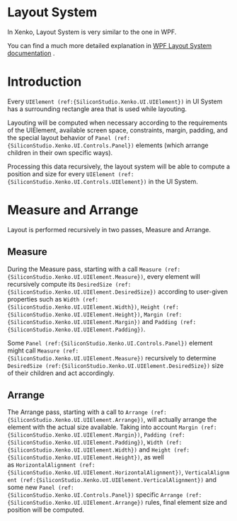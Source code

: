 # Layout System

In Xenko, Layout System is very similar to the one in WPF.

You can find a much more detailed explanation in [WPF Layout System documentation](http://msdn.microsoft.com/en-us/library/ms745058(v=vs.110).aspx) .

# Introduction

Every `UIElement (ref:{SiliconStudio.Xenko.UI.UIElement})` in UI System has a surrounding rectangle area that is used while layouting.

Layouting will be computed when necessary according to the requirements of the UIElement, available screen space, constraints, margin, padding, and the special layout behavior of `Panel (ref:{SiliconStudio.Xenko.UI.Controls.Panel})` elements (which arrange children in their own specific ways).

Processing this data recursively, the layout system will be able to compute a position and size for every `UIElement (ref:{SiliconStudio.Xenko.UI.Controls.UIElement})` in the UI System.

# Measure and Arrange

Layout is performed recursively in two passes, Measure and Arrange.

## Measure

During the Measure pass, starting with a call `Measure (ref:{SiliconStudio.Xenko.UI.UIElement.Measure})`, every element will recursively compute its `DesiredSize (ref:{SiliconStudio.Xenko.UI.UIElement.DesiredSize})` according to user-given properties such as `Width (ref:{SiliconStudio.Xenko.UI.UIElement.Width})`, `Height (ref:{SiliconStudio.Xenko.UI.UIElement.Height})`, `Margin (ref:{SiliconStudio.Xenko.UI.UIElement.Margin})` and `Padding (ref:{SiliconStudio.Xenko.UI.UIElement.Padding})`.

Some `Panel (ref:{SiliconStudio.Xenko.UI.Controls.Panel})` element might call `Measure (ref:{SiliconStudio.Xenko.UI.UIElement.Measure})` recursively to determine `DesiredSize (ref:{SiliconStudio.Xenko.UI.UIElement.DesiredSize})` size of their children and act accordingly.

## Arrange

The Arrange pass, starting with a call to `Arrange (ref:{SiliconStudio.Xenko.UI.UIElement.Arrange})`, will actually arrange the element with the actual size available. Taking into account `Margin (ref:{SiliconStudio.Xenko.UI.UIElement.Margin})`, `Padding (ref:{SiliconStudio.Xenko.UI.UIElement.Padding})`, `Width (ref:{SiliconStudio.Xenko.UI.UIElement.Width})` and `Height (ref:{SiliconStudio.Xenko.UI.UIElement.Height})`, as well as `HorizontalAlignment (ref:{SiliconStudio.Xenko.UI.UIElement.HorizontalAlignment})`, `VerticalAlignment (ref:{SiliconStudio.Xenko.UI.UIElement.VerticalAlignment})` and some new `Panel (ref:{SiliconStudio.Xenko.UI.Controls.Panel})` specific `Arrange (ref:{SiliconStudio.Xenko.UI.UIElement.Arrange})` rules, final element size and position will be computed.

 

 

